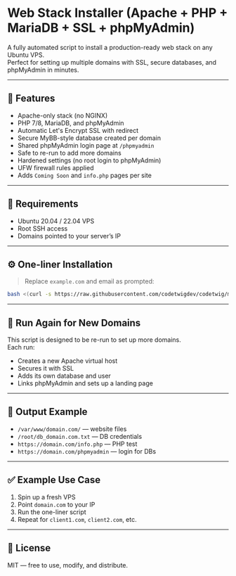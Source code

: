# Web Stack Installer (Apache + PHP + MariaDB + SSL + phpMyAdmin)

A fully automated script to install a production-ready web stack on any Ubuntu VPS.  
Perfect for setting up multiple domains with SSL, secure databases, and phpMyAdmin in minutes.

---

## 🚀 Features

- Apache-only stack (no NGINX)
- PHP 7/8, MariaDB, and phpMyAdmin
- Automatic Let's Encrypt SSL with redirect
- Secure MyBB-style database created per domain
- Shared phpMyAdmin login page at `/phpmyadmin`
- Safe to re-run to add more domains
- Hardened settings (no root login to phpMyAdmin)
- UFW firewall rules applied
- Adds `Coming Soon` and `info.php` pages per site

---

## 🧠 Requirements

- Ubuntu 20.04 / 22.04 VPS
- Root SSH access
- Domains pointed to your server’s IP

---

## ⚙️ One-liner Installation

> Replace `example.com` and email as prompted:

```bash
bash <(curl -s https://raw.githubusercontent.com/codetwigdev/codetwig/main/scripts/webstack.sh)
```

---

## 🔁 Run Again for New Domains

This script is designed to be re-run to set up more domains.  
Each run:
- Creates a new Apache virtual host
- Secures it with SSL
- Adds its own database and user
- Links phpMyAdmin and sets up a landing page

---

## 📂 Output Example

- `/var/www/domain.com/` — website files
- `/root/db_domain.com.txt` — DB credentials
- `https://domain.com/info.php` — PHP test
- `https://domain.com/phpmyadmin` — login for DBs

---

## ✅ Example Use Case

1. Spin up a fresh VPS
2. Point `domain.com` to your IP
3. Run the one-liner script
4. Repeat for `client1.com`, `client2.com`, etc.

---

## 📃 License

MIT — free to use, modify, and distribute.